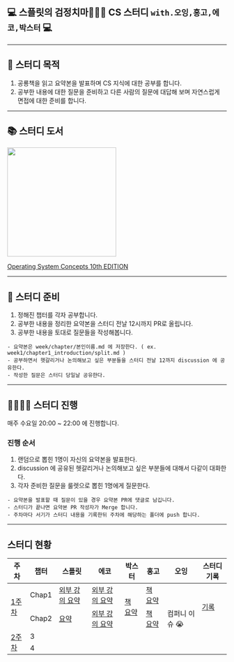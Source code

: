 ## 💻 스플릿의 검정치마🤦🏻‍♂️ CS 스터디 `with.오잉,홍고,에코,박스터` 💻

---

## 🚀 스터디 목적

1. 공룡책을 읽고 요약본을 발표하며 CS 지식에 대한 공부를 합니다.
2. 공부한 내용에 대한 질문을 준비하고 다른 사람의 질문에 대답해 보며 자연스럽게 면접에 대한 준비를 합니다.

---

## 📚 스터디 도서

<image src="https://contents.kyobobook.co.kr/sih/fit-in/458x0/pdt/9791185475578.jpg" width=250/>

[Operating System Concepts 10th EDITION](https://product.kyobobook.co.kr/detail/S000001868743)

---

## 📖 스터디 준비

1. 정해진 챕터를 각자 공부합니다.
2. 공부한 내용을 정리한 요약본을 스터디 전날 12시까지 PR로 올립니다.
3. 공부한 내용을 토대로 질문들을 작성해봅니다.

```text
- 요약본은 week/chapter/본인이름.md 에 저장한다. ( ex. week1/chapter1_introduction/split.md )
- 공부하면서 헷갈리거나 논의해보고 싶은 부분들을 스터디 전날 12까지 discussion 에 공유한다.
- 작성한 질문은 스터디 당일날 공유한다.
```

---

## 👩‍👩‍👧‍👦 스터디 진행

매주 수요일 20:00 ~ 22:00 에 진행합니다.

### 진행 순서

1. 랜덤으로 뽑힌 1명이 자신의 요약본을 발표한다.
2. discussion 에 공유된 헷갈리거나 논의해보고 싶은 부분들에 대해서 다같이 대화한다.
3. 각자 준비한 질문을 룰렛으로 뽑힌 1명에게 질문한다.

```text
- 요약본을 발표할 때 질문이 있을 경우 요약본 PR에 댓글로 남깁니다.
- 스터디가 끝나면 요약본 PR 작성자가 Merge 합니다.
- 주차마다 서기가 스터디 내용을 기록한뒤 주차에 해당하는 폴더에 push 합니다.
```

---

## 스터디 현황
<table>
  <thead>
    <tr>
      <th>주차</th>
      <th>챕터</th>
      <th>스플릿</th>
      <th>에코</th>
      <th>박스터</th>
      <th>홍고</th>
      <th>오잉</th>
      <th>스터디 기록</th>
    </tr>
  </thead>
  <tbody>
    <tr>
      <td rowspan="2"><a href="https://github.com/splitCoding/CS-Study/issues/1">1주차</a></td>
      <td>Chap1</td>
      <td><a href="week1/chapter1_introduction/split.md">외부 강의 요약</a></td>
      <td><a href="week1/chapter1_introduction/echo.md">외부 강의 요약</a></td>
      <td rowspan="2"><a href="week1/chatper2_Operating-System-Structures/boxster.md">책 요약</a></td>
      <td><a href="week1/chapter1_introduction/hongo.md">책 요약</a></td>
      <td rowspan="4">컴퍼니 이슈 😭</td>
      <td rowspan="2"><a href="week1/study.md">기록</a></td>
    </tr>
    <tr>
      <td>Chap2</td>
      <td><a href="week1/chatper2_Operating-System-Structures/split.md">요약</a></td>
      <td><a href="week1/chatper2_Operating-System-Structures/echo.md">외부 강의 요약</a></td>
      <td><a href="week1/chatper2_Operating-System-Structures/hongo.md">책 요약</a></td>
    </tr>
    <tr>
      <td rowspan="2"><a href="https://github.com/splitCoding/CS-Study/issues/8">2주차</a></td>
      <td>3</td>
      <td></td>
      <td></td>
      <td></td>
      <td></td>
      <td rowspan="2"></td>
    </tr>
    <tr>
      <td>4</td>
      <td></td>
      <td></td>
      <td></td>
      <td></td>
    </tr>
  </tbody>
</table>


